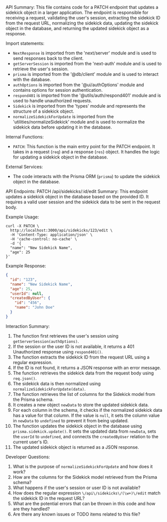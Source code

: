 API Summary:
This file contains code for a PATCH endpoint that updates a sidekick object in a larger application. The endpoint is responsible for receiving a request, validating the user's session, extracting the sidekick ID from the request URL, normalizing the sidekick data, updating the sidekick object in the database, and returning the updated sidekick object as a response.

Import statements:
- `NextResponse` is imported from the 'next/server' module and is used to send responses back to the client.
- `getServerSession` is imported from the 'next-auth' module and is used to retrieve the user's session.
- `prisma` is imported from the '@db/client' module and is used to interact with the database.
- `authOptions` is imported from the '@ui/authOptions' module and contains options for session authentication.
- `respond401` is imported from the '@utils/auth/respond401' module and is used to handle unauthorized requests.
- `Sidekick` is imported from the 'types' module and represents the structure of a sidekick object.
- `normalizeSidekickForUpdate` is imported from the 'utilities/normalizeSidekick' module and is used to normalize the sidekick data before updating it in the database.

Internal Functions:
- `PATCH`: This function is the main entry point for the PATCH endpoint. It takes in a request (`req`) and a response (`res`) object. It handles the logic for updating a sidekick object in the database.

External Services:
- The code interacts with the Prisma ORM (`prisma`) to update the sidekick object in the database.

API Endpoints:
PATCH /api/sidekicks/:id/edit
Summary: This endpoint updates a sidekick object in the database based on the provided ID. It requires a valid user session and the sidekick data to be sent in the request body.

Example Usage:
```
curl -X PATCH \
  http://localhost:3000/api/sidekicks/123/edit \
  -H 'Content-Type: application/json' \
  -H 'cache-control: no-cache' \
  -d '{
  "name": "New Sidekick Name",
  "age": 25
}'
```

Example Response:
```json
{
  "id": "123",
  "name": "New Sidekick Name",
  "age": 25,
  "userId": null,
  "createdByUser": {
    "id": "456",
    "name": "John Doe"
  }
}
```

Interaction Summary:
1. The function first retrieves the user's session using `getServerSession(authOptions)`.
2. If the session or the user ID is not available, it returns a 401 Unauthorized response using `respond401()`.
3. The function extracts the sidekick ID from the request URL using a regular expression.
4. If the ID is not found, it returns a JSON response with an error message.
5. The function retrieves the sidekick data from the request body using `req.json()`.
6. The sidekick data is then normalized using `normalizeSidekickForUpdate(data)`.
7. The function retrieves the list of columns for the Sidekick model from the Prisma schema.
8. It creates a new object `newData` to store the updated sidekick data.
9. For each column in the schema, it checks if the normalized sidekick data has a value for that column. If the value is `null`, it sets the column value in `newData` to `undefined` to prevent it from being updated.
10. The function updates the sidekick object in the database using `prisma.sidekick.update()`. It sets the updated data from `newData`, sets the `userId` to `undefined`, and connects the `createdByUser` relation to the current user's ID.
11. The updated sidekick object is returned as a JSON response.

Developer Questions:
1. What is the purpose of `normalizeSidekickForUpdate` and how does it work?
2. How are the columns for the Sidekick model retrieved from the Prisma schema?
3. What happens if the user's session or user ID is not available?
4. How does the regular expression `\/api\/sidekicks\/(\w+)\/edit` match the sidekick ID in the request URL?
5. What are the potential errors that can be thrown in this code and how are they handled?
6. Are there any known issues or TODO items related to this file?